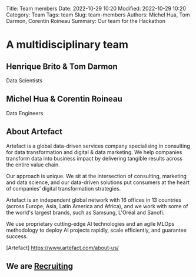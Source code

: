 Title: Team members
Date: 2022-10-29 10:20
Modified: 2022-10-29 10:20
Category: Team
Tags: team
Slug: team-members
Authors: Michel Hua, Tom Darmon, Corentin Roineau
Summary: Our team for the Hackathon

# A multidisciplinary team

## Henrique Brito & Tom Darmon

Data Scientists

## Michel Hua & Corentin Roineau

Data Engineers

## About Artefact

Artefact is a global data-driven services company specialising in consulting for data transformation and digital & data marketing. We help companies transform data into business impact by delivering tangible results across the entire value chain. 

Our approach is unique. We sit at the intersection of consulting, marketing and data science, and our data-driven solutions put consumers at the heart of companies’ digital transformation strategies. 

Artefact is an independent global network with 16 offices in 13 countries (across Europe, Asia, Latin America and Africa), and we work with some of the world's largest brands, such as Samsung, L'Oréal and Sanofi. 

We use proprietary cutting-edge AI technologies and an agile MLOps methodology to deploy AI projects rapidly, scale efficiently, and guarantee success.

[Artefact] https://www.artefact.com/about-us/

## We are [Recruiting](https://www.linkedin.com/company/artefact-global/mycompany/)
